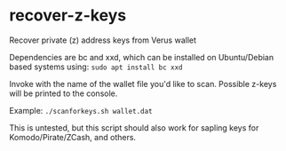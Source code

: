 # recover-z-keys
Recover private (z) address keys from Verus wallet

Dependencies are bc and xxd, which can be installed on Ubuntu/Debian based systems using: `sudo apt install bc xxd`

Invoke with the name of the wallet file you'd like to scan. Possible z-keys will be printed to the console.

Example: `./scanforkeys.sh wallet.dat`

This is untested, but this script should also work for sapling keys for Komodo/Pirate/ZCash, and others.
